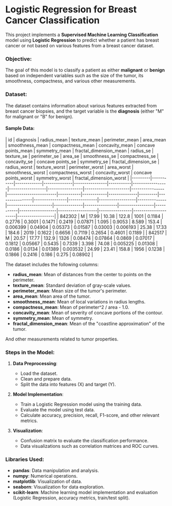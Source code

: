 # Logistic Regression for Breast Cancer Classification

This project implements a **Supervised Machine Learning Classification** model using **Logistic Regression** to predict whether a patient has breast cancer or not based on various features from a breast cancer dataset. 

### Objective:
The goal of this model is to classify a patient as either **malignant** or **benign** based on independent variables such as the size of the tumor, its smoothness, compactness, and various other measurements.

### Dataset:
The dataset contains information about various features extracted from breast cancer biopsies, and the target variable is the **diagnosis** (either "M" for malignant or "B" for benign). 

#### Sample Data:
| id      | diagnosis | radius_mean | texture_mean | perimeter_mean | area_mean | smoothness_mean | compactness_mean | concavity_mean | concave points_mean | symmetry_mean | fractal_dimension_mean | radius_se | texture_se | perimeter_se | area_se | smoothness_se | compactness_se | concavity_se | concave points_se | symmetry_se | fractal_dimension_se | radius_worst | texture_worst | perimeter_worst | area_worst | smoothness_worst | compactness_worst | concavity_worst | concave points_worst | symmetry_worst | fractal_dimension_worst |
|---------|-----------|-------------|--------------|----------------|-----------|-----------------|------------------|-----------------|----------------------|----------------|------------------------|-----------|------------|--------------|---------|----------------|----------------|--------------|------------------|--------------|----------------------|--------------|----------------|-----------------|-----------|------------------|-------------------|----------------|---------------------|------------------|
| 842302  | M         | 17.99       | 10.38        | 122.8          | 1001      | 0.1184          | 0.2776           | 0.3001          | 0.1471               | 0.2419         | 0.07871                | 1.095     | 0.9053     | 8.589        | 153.4   | 0.006399        | 0.04904        | 0.05373      | 0.01587           | 0.03003      | 0.006193               | 25.38        | 17.33         | 184.6           | 2019      | 0.1622           | 0.6656            | 0.7119          | 0.2654               | 0.4601         | 0.1189               |
| 842517  | M         | 20.57       | 17.77        | 132.9          | 1326      | 0.08474         | 0.07864          | 0.0869          | 0.07017              | 0.1812         | 0.05667                | 0.5435    | 0.7339     | 3.398        | 74.08   | 0.005225        | 0.01308        | 0.0186       | 0.0134            | 0.01389      | 0.003532               | 24.99        | 23.41         | 158.8           | 1956      | 0.1238           | 0.1866            | 0.2416          | 0.186              | 0.275          | 0.08902              |

The dataset includes the following columns:
- **radius_mean**: Mean of distances from the center to points on the perimeter.
- **texture_mean**: Standard deviation of gray-scale values.
- **perimeter_mean**: Mean size of the tumor's perimeter.
- **area_mean**: Mean area of the tumor.
- **smoothness_mean**: Mean of local variations in radius lengths.
- **compactness_mean**: Mean of perimeter^2 / area - 1.0.
- **concavity_mean**: Mean of severity of concave portions of the contour.
- **symmetry_mean**: Mean of symmetry.
- **fractal_dimension_mean**: Mean of the "coastline approximation" of the tumor.

And other measurements related to tumor properties.

### Steps in the Model:
1. **Data Preprocessing**:
    - Load the dataset.
    - Clean and prepare data.
    - Split the data into features (X) and target (Y).

2. **Model Implementation**:
    - Train a Logistic Regression model using the training data.
    - Evaluate the model using test data.
    - Calculate accuracy, precision, recall, F1-score, and other relevant metrics.
    
3. **Visualization**:
    - Confusion matrix to evaluate the classification performance.
    - Data visualizations such as correlation matrices and ROC curves.

### Libraries Used:
- **pandas**: Data manipulation and analysis.
- **numpy**: Numerical operations.
- **matplotlib**: Visualization of data.
- **seaborn**: Visualization for data exploration.
- **scikit-learn**: Machine learning model implementation and evaluation (Logistic Regression, accuracy metrics, train/test split).
